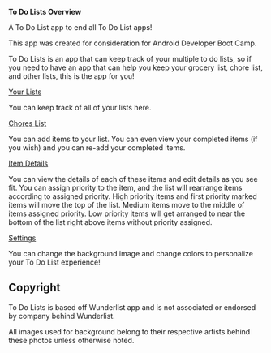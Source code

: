 **To Do Lists Overview**

A To Do List app to end all To Do List apps!

This app was created for consideration for Android Developer Boot Camp.

To Do Lists is an app that can keep track of your multiple to do lists, so if you need to have an 
app that can help you keep your grocery list, chore list, and other lists, this is the app
for you! 


[Your Lists](http://i.imgur.com/7qPvh4E.png)

You can keep track of all of your lists here.

[Chores List](http://i.imgur.com/SAkAmuF.png)

You can add items to your list. You can even view your completed items (if you wish) and you can 
re-add your completed items.

[Item Details](http://i.imgur.com/S1UrCnE.png)

You can view the details of each of these items and edit details as you see fit. You can assign 
priority to the item, and the list will rearrange items according to assigned priority. High 
priority items and first priority marked items will move the top of the list. Medium items move 
to the middle of items assigned priority. Low priority items will get arranged to near the bottom
of the list right above items without priority assigned.

[Settings](http://i.imgur.com/QgEQlWq.png)

You can change the background image and change colors to personalize your To Do List experience!





## Copyright

To Do Lists is based off Wunderlist app and is not associated or endorsed by company behind Wunderlist.

All images used for background belong to their respective artists behind these photos unless otherwise noted.
